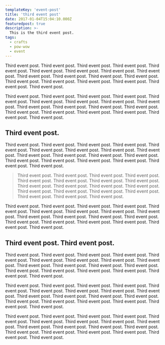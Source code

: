 ```yaml
---
templateKey: 'event-post'
title: 'third event post'
date: 2017-01-04T15:04:10.000Z
featuredpost: true
description: >-
  This is the third event post.
tags:
  - crafts
  - pow-wow
  - event
---
```


Third event post. Third event post. Third event post. Third event post. Third event post. Third event post. Third event post. Third event post. Third  event post. Third event post. Third event post. Third event post. Third event post. Third event post. Third event post. Third event post. Third event post. Third event post. Third event post. 

Third event post. Third event post. Third event post. Third event post. Third event post. Third event post. Third event post. Third event post. Third  event post. Third event post. Third event post. Third event post. Third event post. Third event post. Third event post. Third event post. Third event post. Third event post. Third event post. 

## Third event post. 

Third event post. Third event post. Third event post. Third event post. Third event post. Third event post. Third event post. Third event post. Third  event post. Third event post. Third event post. Third event post. Third event post. Third event post. Third event post. Third event post. Third event post. Third event post. Third event post. 

>Third event post. Third event post. Third event post. Third event post. Third event post. Third event post. Third event post. Third event post. Third  event post. Third event post. Third event post. Third event post. Third event post. Third event post. Third event post. Third event post. Third event post. Third event post. Third event post. 

Third event post. Third event post. Third event post. Third event post. Third event post. Third event post. Third event post. Third event post. Third  event post. Third event post. Third event post. Third event post. Third event post. Third event post. Third event post. Third event post. Third event post. Third event post. Third event post. 

## Third event post. Third event post. 

Third event post. Third event post. Third event post. Third event post. Third event post. Third event post. Third event post. Third event post. Third  event post. Third event post. Third event post. Third event post. Third event post. Third event post. Third event post. Third event post. Third event post. Third event post. Third event post. 

Third event post. Third event post. Third event post. Third event post. Third event post. Third event post. Third event post. Third event post. Third  event post. Third event post. Third event post. Third event post. Third event post. Third event post. Third event post. Third event post. Third event post. Third event post. Third event post. 

Third event post. Third event post. Third event post. Third event post. Third event post. Third event post. Third event post. Third event post. Third  event post. Third event post. Third event post. Third event post. Third event post. Third event post. Third event post. Third event post. Third event post. Third event post. Third event post. 
